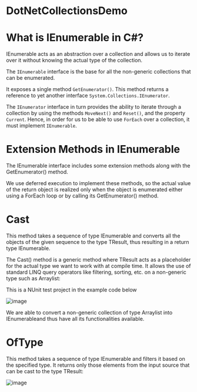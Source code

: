 # DotNetCollectionsDemo

# What is IEnumerable in C#?

IEnumerable acts as an abstraction over a collection and allows us to iterate over it 
without knowing the actual type of the collection.

The `IEnumerable` interface is the base for all the non-generic collections that can be enumerated.

It exposes a single method `GetEnumerator()`. This method returns a reference to yet another interface `System.Collections.IEnumerator`.

The `IEnumerator` interface in turn provides the ability to iterate through a collection by using the methods `MoveNext()` and `Reset()`, and the property `Current`.
Hence, in order for us to be able to use `ForEach` over a collection, it must implement `IEnumerable`.

# Extension Methods in IEnumerable

The IEnumerable interface includes some extension methods along with the GetEnumerator() method. 

We use deferred execution to implement these methods, so the actual value of the return object is realized only when the object is enumerated either using a ForEach loop or by calling its GetEnumerator() method.

# Cast<TResult>
This method takes a sequence of type IEnumerable and converts all the objects of the given sequence to the type TResult, thus resulting in a return type IEnumerable<TResult>.

The Cast<TResult>() method is a generic method where TResult acts as a placeholder for the actual type we want to work with at compile time. It allows the use of standard LINQ query operators like filtering, sorting, etc. on a non-generic type such as Arraylist:

This is a NUnit test project in the example code below

![image](https://user-images.githubusercontent.com/32676744/224372603-e1fd41c1-a018-41bf-a4ca-9160227123c0.png)

We are able to convert a non-generic collection of type Arraylist into IEnumerable<int>and thus have all its functionalities available.

# OfType<TResult>
This method takes a sequence of type IEnumerable and filters it based on the specified type. It returns only those elements from the input source that can be cast to the type TResult:

![image](https://user-images.githubusercontent.com/32676744/224374357-0c760b99-e148-4889-bafd-cda4a44c1bf4.png)


